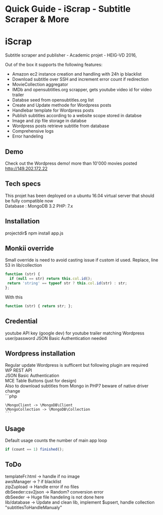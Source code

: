 # Quick Guide - iScrap - Subtitle Scraper & More

# iScrap 

Subtitle scraper and publisher - Academic projet - HEIG-VD 2016,

Out of the box it supports the following features:

* Amazon ec2 instance creation and handling with 24h ip blacklist 
* Download subtitle over SSH and increment error count if redirection
* MovieCollection aggregator
* IMDb and opensubtitles.org scrapper, gets youtube video id for video trailer
* Databse seed from opensubtitles.org list
* Create and Update methode for Wordpress posts
* Handlebar template for Wordpress posts
* Publish subtitles according to a website scope stored in databse
* Image and zip file storage in databse
* Wordpress posts retrieve subtitle from database
* Comprehensive logs
* Error handeling

## Demo

Check out the Wordpress demo! more than 10'000 movies posted
http://149.202.172.22
## Tech specs

This projet has been deployed on a ubuntu 16.04 virtual server that should be fully compatible now
<br>Database : MongoDB 3.2 
PHP: 7.x

## Installation

projectdir$ npm install app.js

## Monkii override
Small override is need to avoid casting issue if custom id used.
Replace, line 53 in lib/collection
```javascript
function (str) {
  if (null == str) return this.col.id();
 return 'string' == typeof str ? this.col.id(str) : str;
};
```
With this
```javascript
function (str) { return str; };
```
## Credential
youtube API key (google dev) for youtube trailer matching
Wordpress user/password
JSON Basic Authentication needed

## Wordpress installation
Regular update Wordpress is sufficent but following plugin are required
<br>WP REST API
<br>JSON Basic Authentication
<br>MCE Table Buttons (just for design)
<br>Also to download subtitles from Mongo in PHP7 beware of native driver change
<br>
    ```php
    
    \MongoClient -> \MongoDB\Client
    \MongoCollection -> \MongoDB\Collection
    ```
## Usage
Default usage counts the number of main app loop
```javascript
if (count == 1) finished();
```

## ToDo

templateFr.html -> handle if no image
<br>awsManager -> ? if blacklist
<br>zipZupload -> Handle error if no files 
<br>dbSeeder:csv2json -> Random? conversion error
<br>dbSeeder -> Huge file handeling is not done here
<br>lib/database -> Update and clean lib, implement $upsert, handle collection "subtitlesToHandleManualy"
